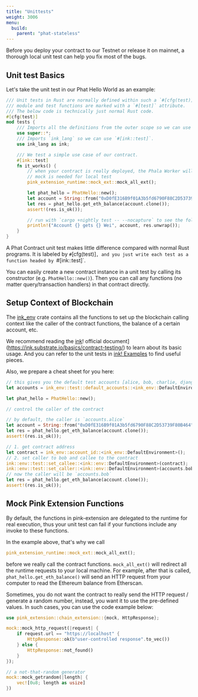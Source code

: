 ```yaml
---
title: "Unittests"
weight: 3006
menu:
  build:
    parent: "phat-stateless"
---
```


Before you deploy your contract to our Testnet or release it on mainnet, a thorough local unit test can help you fix most of the bugs.

## Unit test Basics

Let's take the unit test in our Phat Hello World as an example:

```rust
/// Unit tests in Rust are normally defined within such a `#[cfg(test)]`
/// module and test functions are marked with a `#[test]` attribute.
/// The below code is technically just normal Rust code.
#[cfg(test)]
mod tests {
    /// Imports all the definitions from the outer scope so we can use them here.
    use super::*;
    /// Imports `ink_lang` so we can use `#[ink::test]`.
    use ink_lang as ink;

    /// We test a simple use case of our contract.
    #[ink::test]
    fn it_works() {
        // when your contract is really deployed, the Phala Worker will do the HTTP requests
        // mock is needed for local test
        pink_extension_runtime::mock_ext::mock_all_ext();

        let phat_hello = PhatHello::new();
        let account = String::from("0xD0fE316B9f01A3b5fd6790F88C2D53739F80B464");
        let res = phat_hello.get_eth_balance(account.clone());
        assert!(res.is_ok());

        // run with `cargo +nightly test -- --nocapture` to see the following output
        println!("Account {} gets {} Wei", account, res.unwrap());
    }
}
```

A Phat Contract unit test makes little difference compared with normal Rust programs. It is labeled by `#`[cfg(test)]`, and you just write each test as a function headed by `#[ink::test]`.

You can easily create a new contract instance in a unit test by calling its constructor (e.g. `PhatHello::new()`). Then you can call any functions (no matter query/transaction handlers) in that contract directly.

## Setup Context of Blockchain

The [ink_env](https://paritytech.github.io/ink/ink_env/test/index.html) crate contains all the functions to set up the blockchain calling context like the caller of the contract functions, the balance of a certain account, etc.

We recommend reading the [ink](https://ink.substrate.io/basics/contract-testing/)! official document](https://ink.substrate.io/basics/contract-testing/) to learn about its basic usage. And you can refer to the unit tests in [ink! Examples](https://github.com/paritytech/ink/tree/master/examples) to find useful pieces.

Also, we prepare a cheat sheet for you here:

```rust
// this gives you the default test accounts [alice, bob, charlie, django, eve, frank]
let accounts = ink_env::test::default_accounts::<ink_env::DefaultEnvironment>();

let phat_hello = PhatHello::new();

// control the caller of the contract

// by default, the caller is `accounts.alice`
let account = String::from("0xD0fE316B9f01A3b5fd6790F88C2D53739F80B464");
let res = phat_hello.get_eth_balance(account.clone());
assert!(res.is_ok());

// 1. get contract address
let contract = ink_env::account_id::<ink_env::DefaultEnvironment>();
// 2. set caller to bob and callee to the contract
ink::env::test::set_callee::<ink::env::DefaultEnvironment>(contract);
ink::env::test::set_caller::<ink::env::DefaultEnvironment>(accounts.bob);
// now the caller will be `accounts.bob`
let res = phat_hello.get_eth_balance(account.clone());
assert!(res.is_ok());
```

## Mock Pink Extension Functions

By default, the functions in pink-extension are delegated to the runtime for real execution, thus your unit test can fail if your functions include any invoke to these functions.

In the example above, that's why we call
```rust
pink_extension_runtime::mock_ext::mock_all_ext();
```
before we really call the contract functions. `mock_all_ext()` will redirect all the runtime requests to your local machine. For example, after that is called, `phat_hello.get_eth_balance()` will send an HTTP request from your computer to read the Ethereum balance from Etherscan.

Sometimes, you do not want the contract to really send the HTTP request / generate a random number, instead, you want it to use the pre-defined values. In such cases, you can use the code example below:
```rust
use pink_extension::chain_extension::{mock, HttpResponse};

mock::mock_http_request(|request| {
    if request.url == "https://localhost" {
        HttpResponse::ok(b"user-controlled response".to_vec())
    } else {
        HttpResponse::not_found()
    }
});

// a not-that-random generator
mock::mock_getrandom(|length| {
    vec![0u8; length as usize]
})
```
